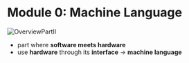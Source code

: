 # Module 0: Machine Language
![OverviewPartII](./OverviewOfPartII)
* part where **software meets hardware**
* use **hardware** through its **interface** -> **machine language**
